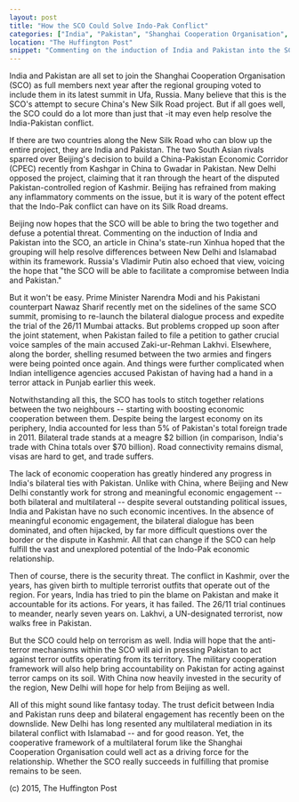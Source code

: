 ```yaml
---
layout: post
title: "How the SCO Could Solve Indo-Pak Conflict"
categories: ["India", "Pakistan", "Shanghai Cooperation Organisation", "China"]
location: "The Huffington Post"
snippet: "Commenting on the induction of India and Pakistan into the SCO, an article in China's state-run Xinhua hoped that the grouping will help resolve differences between New Delhi and Islamabad within its framework. Russia's Vladimir Putin also echoed that view, voicing the hope that "the SCO will be able to facilitate a compromise between India and Pakistan." (Published in The Huffington Post)"
---
```


India and Pakistan are all set to join the Shanghai Cooperation Organisation (SCO) as full members next year after the regional grouping voted to include them in its latest summit in Ufa, Russia. Many believe that this is the SCO's attempt to secure China's New Silk Road project. But if all goes well, the SCO could do a lot more than just that -it may even help resolve the India-Pakistan conflict.

If there are two countries along the New Silk Road who can blow up the entire project, they are India and Pakistan. The two South Asian rivals sparred over Beijing's decision to build a China-Pakistan Economic Corridor (CPEC) recently from Kashgar in China to Gwadar in Pakistan. New Delhi opposed the project, claiming that it ran through the heart of the disputed Pakistan-controlled region of Kashmir. Beijing has refrained from making any inflammatory comments on the issue, but it is wary of the potent effect that the Indo-Pak conflict can have on its Silk Road dreams.

Beijing now hopes that the SCO will be able to bring the two together and defuse a potential threat. Commenting on the induction of India and Pakistan into the SCO, an article in China's state-run Xinhua hoped that the grouping will help resolve differences between New Delhi and Islamabad within its framework. Russia's Vladimir Putin also echoed that view, voicing the hope that "the SCO will be able to facilitate a compromise between India and Pakistan."

But it won't be easy. Prime Minister Narendra Modi and his Pakistani counterpart Nawaz Sharif recently met on the sidelines of the same SCO summit, promising to re-launch the bilateral dialogue process and expedite the trial of the 26/11 Mumbai attacks. But problems cropped up soon after the joint statement, when Pakistan failed to file a petition to gather crucial voice samples of the main accused Zaki-ur-Rehman Lakhvi. Elsewhere, along the border, shelling resumed between the two armies and fingers were being pointed once again. And things were further complicated when Indian intelligence agencies accused Pakistan of having had a hand in a terror attack in Punjab earlier this week.

Notwithstanding all this, the SCO has tools to stitch together relations between the two neighbours -- starting with boosting economic cooperation between them. Despite being the largest economy on its periphery, India accounted for less than 5% of Pakistan's total foreign trade in 2011. Bilateral trade stands at a meagre $2 billion (in comparison, India's trade with China totals over $70 billion). Road connectivity remains dismal, visas are hard to get, and trade suffers.

The lack of economic cooperation has greatly hindered any progress in India's bilateral ties with Pakistan. Unlike with China, where Beijing and New Delhi constantly work for strong and meaningful economic engagement -- both bilateral and multilateral -- despite several outstanding political issues, India and Pakistan have no such economic incentives. In the absence of meaningful economic engagement, the bilateral dialogue has been dominated, and often hijacked, by far more difficult questions over the border or the dispute in Kashmir. All that can change if the SCO can help fulfill the vast and unexplored potential of the Indo-Pak economic relationship.

Then of course, there is the security threat. The conflict in Kashmir, over the years, has given birth to multiple terrorist outfits that operate out of the region. For years, India has tried to pin the blame on Pakistan and make it accountable for its actions. For years, it has failed. The 26/11 trial continues to meander, nearly seven years on. Lakhvi, a UN-designated terrorist, now walks free in Pakistan.

But the SCO could help on terrorism as well. India will hope that the anti-terror mechanisms within the SCO will aid in pressing Pakistan to act against terror outfits operating from its territory. The military cooperation framework will also help bring accountability on Pakistan for acting against terror camps on its soil. With China now heavily invested in the security of the region, New Delhi will hope for help from Beijing as well.

All of this might sound like fantasy today. The trust deficit between India and Pakistan runs deep and bilateral engagement has recently been on the downslide. New Delhi has long resented any multilateral mediation in its bilateral conflict with Islamabad -- and for good reason. Yet, the cooperative framework of a multilateral forum like the Shanghai Cooperation Organisation could well act as a driving force for the relationship. Whether the SCO really succeeds in fulfilling that promise remains to be seen.

(c) 2015, The Huffington Post
